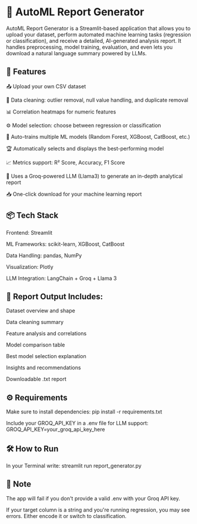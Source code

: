 # 🧠 AutoML Report Generator
AutoML Report Generator is a Streamlit-based application that allows you to upload your dataset, perform automated machine learning tasks (regression or classification), and receive a detailed, AI-generated analysis report. It handles preprocessing, model training, evaluation, and even lets you download a natural language summary powered by LLMs.

## 🚀 Features
📤 Upload your own CSV dataset

🧹 Data cleaning: outlier removal, null value handling, and duplicate removal

📊 Correlation heatmaps for numeric features

⚙️ Model selection: choose between regression or classification

🧠 Auto-trains multiple ML models (Random Forest, XGBoost, CatBoost, etc.)

🏆 Automatically selects and displays the best-performing model

📈 Metrics support: R² Score, Accuracy, F1 Score

🤖 Uses a Groq-powered LLM (Llama3) to generate an in-depth analytical report

📥 One-click download for your machine learning report

## 📦 Tech Stack
Frontend: Streamlit

ML Frameworks: scikit-learn, XGBoost, CatBoost

Data Handling: pandas, NumPy

Visualization: Plotly

LLM Integration: LangChain + Groq + Llama 3

## 📄 Report Output Includes:
Dataset overview and shape

Data cleaning summary

Feature analysis and correlations

Model comparison table

Best model selection explanation

Insights and recommendations

Downloadable .txt report

## ⚙️ Requirements
Make sure to install dependencies:
pip install -r requirements.txt

Include your GROQ_API_KEY in a .env file for LLM support:
GROQ_API_KEY=your_groq_api_key_here

## 🛠 How to Run 
In your Terminal write:
streamlit run report_generator.py

## 📌 Note
The app will fail if you don't provide a valid .env with your Groq API key.

If your target column is a string and you're running regression, you may see errors. Either encode it or switch to classification.
